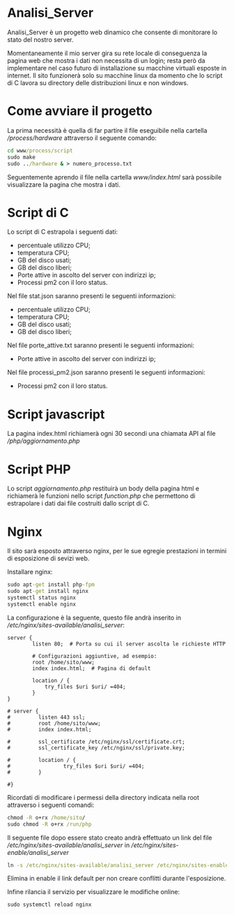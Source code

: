# Analisi_Server

Analisi_Server è un progetto web dinamico che consente di monitorare lo stato del nostro server.

Momentaneamente il mio server gira su rete locale di conseguenza la pagina web che mostra i dati non necessita di un login; resta però da implementare nel caso futuro di installazione su macchine virtuali esposte in internet.
Il sito funzionerà solo su macchine linux da momento che lo script di C lavora su directory delle distribuzioni linux e non windows.

# Come avviare il progetto

La prima necessità è quella di far partire il file eseguibile nella cartella _/process/hardware_ attraverso il seguente comando:

```cmd
cd www/process/script
sudo make
sudo ../hardware & > numero_processo.txt
```

Seguentemente aprendo il file nella cartella _www/index.html_ sarà possibile visualizzare la pagina che mostra i dati.

# Script di C

Lo script di C estrapola i seguenti dati:

- percentuale utilizzo CPU;
- temperatura CPU;
- GB del disco usati;
- GB del disco liberi;
- Porte attive in ascolto del server con indirizzi ip;
- Processi pm2 con il loro status.

Nel file stat.json saranno presenti le seguenti informazioni:

- percentuale utilizzo CPU;
- temperatura CPU;
- GB del disco usati;
- GB del disco liberi;

Nel file porte_attive.txt saranno presenti le seguenti informazioni:

- Porte attive in ascolto del server con indirizzi ip;

Nel file processi_pm2.json saranno presenti le seguenti informazioni:

- Processi pm2 con il loro status.

# Script javascript

La pagina index.html richiamerà ogni 30 secondi una chiamata API al file _/php/aggiornamento.php_

# Script PHP

Lo script _aggiornamento.php_ restituirà un body della pagina html e richiamerà le funzioni nello script _function.php_ che permettono di estrapolare i dati dai file costruiti dallo script di C.

# Nginx

Il sito sarà esposto attraverso nginx, per le sue egregie prestazioni in termini di esposizione di sevizi web.

Installare nginx:

```cmd
sudo apt-get install php-fpm
sudo apt-get install nginx
systemctl status nginx
systemctl enable nginx
```

La configurazione è la seguente, questo file andrà inserito in _/etc/nginx/sites-available/analisi_server_:

```nginx
server {
        listen 80;  # Porta su cui il server ascolta le richieste HTTP

        # Configurazioni aggiuntive, ad esempio:
        root /home/sito/www;
        index index.html;  # Pagina di default

        location / {
            try_files $uri $uri/ =404;
        }
}

# server {
#         listen 443 ssl;
#         root /home/sito/www;
#         index index.html;

#         ssl_certificate /etc/nginx/ssl/certificate.crt;
#         ssl_certificate_key /etc/nginx/ssl/private.key;

#         location / {
#                 try_files $uri $uri/ =404;
#         }

#}

```

Ricordati di modificare i permessi della directory indicata nella root attraverso i seguenti comandi:

```cmd
chmod -R o+rx /home/sito/
sudo chmod -R o+rx /run/php

```

Il seguente file dopo essere stato creato andrà effettuato un link del file _/etc/nginx/sites-available/analisi_server_ in _/etc/nginx/sites-enable/analisi_server_

```cmd
ln -s /etc/nginx/sites-available/analisi_server /etc/nginx/sites-enabled
```

Elimina in enable il link default per non creare conflitti durante l'esposizione.

Infine rilancia il servizio per visualizzare le modifiche online:

```cmd
sudo systemctl reload nginx
```
